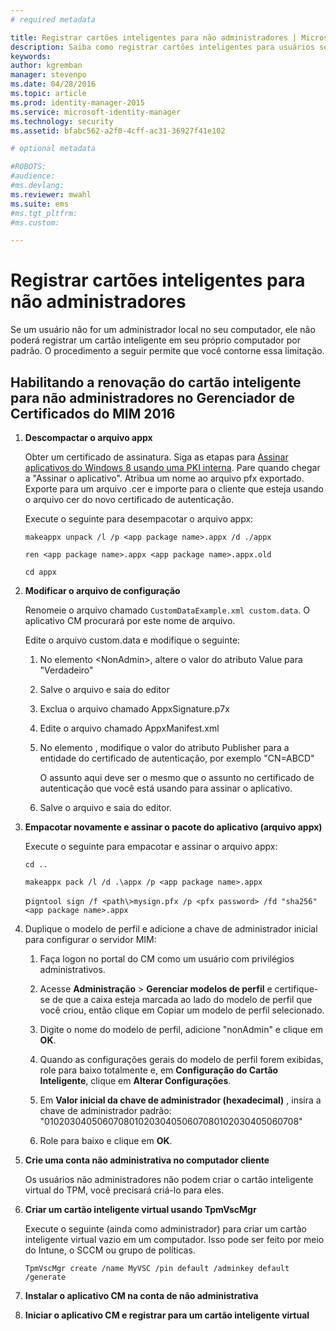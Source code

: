 ```yaml
---
# required metadata

title: Registrar cartões inteligentes para não administradores | Microsoft Identity Manager
description: Saiba como registrar cartões inteligentes para usuários sem acesso de administrador aos respectivos computadores para que eles possam usar o Gerenciador de Certificados.
keywords:
author: kgremban
manager: stevenpo
ms.date: 04/28/2016
ms.topic: article
ms.prod: identity-manager-2015
ms.service: microsoft-identity-manager
ms.technology: security
ms.assetid: bfabc562-a2f0-4cff-ac31-36927f41e102

# optional metadata

#ROBOTS:
#audience:
#ms.devlang:
ms.reviewer: mwahl
ms.suite: ems
#ms.tgt_pltfrm:
#ms.custom:

---
```


# Registrar cartões inteligentes para não administradores
Se um usuário não for um administrador local no seu computador, ele não poderá registrar um cartão inteligente em seu próprio computador por padrão. O procedimento a seguir permite que você contorne essa limitação.

## Habilitando a renovação do cartão inteligente para não administradores no Gerenciador de Certificados do MIM 2016

1.  **Descompactar o arquivo appx**

    Obter um certificado de assinatura. Siga as etapas para [Assinar aplicativos do Windows 8 usando uma PKI interna](http://blogs.technet.com/b/deploymentguys/archive/2013/06/14/signing-windows-8-applications-using-an-internal-pki.aspx). Pare quando chegar a "Assinar o aplicativo". Atribua um nome ao arquivo pfx exportado. Exporte para um arquivo .cer e importe para o cliente que esteja usando o arquivo cer do novo certificado de autenticação.

    Execute o seguinte para desempacotar o arquivo appx:

    `makeappx unpack /l /p <app package name>.appx /d ./appx`

    `ren <app package name>.appx <app package name>.appx.old`

    `cd appx`

2.  **Modificar o arquivo de configuração**

    Renomeie o arquivo chamado `CustomDataExample.xml custom.data`. O aplicativo CM procurará por este nome de arquivo.

    Edite o arquivo custom.data e modifique o seguinte:

    1.  No elemento &lt;NonAdmin&gt;, altere o valor do atributo Value para "Verdadeiro"

    2.  Salve o arquivo e saia do editor

    3.  Exclua o arquivo chamado AppxSignature.p7x

    4.  Edite o arquivo chamado AppxManifest.xml

    5.  No elemento <Identity>, modifique o valor do atributo Publisher para a entidade do certificado de autenticação, por exemplo "CN=ABCD"

        O assunto aqui deve ser o mesmo que o assunto no certificado de autenticação que você está usando para assinar o aplicativo.

    6.  Salve o arquivo e saia do editor.

3.  **Empacotar novamente e assinar o pacote do aplicativo (arquivo appx)**

    Execute o seguinte para empacotar e assinar o arquivo appx:

    `cd ..`

    `makeappx pack /l /d .\appx /p <app package name>.appx`

    p`igntool sign /f <path\>mysign.pfx /p <pfx password> /fd "sha256" <app package name>.appx`

4.  Duplique o modelo de perfil e adicione a chave de administrador inicial para configurar o servidor MIM:

    1.  Faça logon no portal do CM como um usuário com privilégios administrativos.

    2.  Acesse **Administração** &gt; **Gerenciar modelos de perfil** e certifique-se de que a caixa esteja marcada ao lado do modelo de perfil que você criou, então clique em Copiar um modelo de perfil selecionado.

    3.  Digite o nome do modelo de perfil, adicione "nonAdmin" e clique em **OK**.

    4.  Quando as configurações gerais do modelo de perfil forem exibidas, role para baixo totalmente e, em **Configuração do Cartão Inteligente**, clique em **Alterar Configurações**.

    5.  Em **Valor inicial da chave de administrador (hexadecimal)** , insira a chave de administrador padrão: "010203040506070801020304050607080102030405060708"

    6.  Role para baixo e clique em **OK**.

5.  **Crie uma conta não administrativa no computador cliente**

    Os usuários não administradores não podem criar o cartão inteligente virtual do TPM, você precisará criá-lo para eles.

6.  **Criar um cartão inteligente virtual usando TpmVscMgr**

    Execute o seguinte (ainda como administrador) para criar um cartão inteligente virtual vazio em um computador. Isso pode ser feito por meio do Intune, o SCCM ou grupo de políticas.

    `TpmVscMgr create /name MyVSC /pin default /adminkey default /generate`

7.  **Instalar o aplicativo CM na conta de não administrativa**

8.  **Iniciar o aplicativo CM e registrar para um cartão inteligente virtual**


<!--HONumber=Apr16_HO3-->


